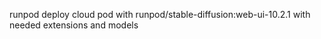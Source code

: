 runpod deploy cloud pod with runpod/stable-diffusion:web-ui-10.2.1 with needed extensions and models
